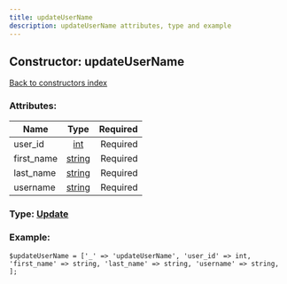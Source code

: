 ```yaml
---
title: updateUserName
description: updateUserName attributes, type and example
---
```

## Constructor: updateUserName  
[Back to constructors index](index.md)



### Attributes:

| Name     |    Type       | Required |
|----------|:-------------:|---------:|
|user\_id|[int](../types/int.md) | Required|
|first\_name|[string](../types/string.md) | Required|
|last\_name|[string](../types/string.md) | Required|
|username|[string](../types/string.md) | Required|



### Type: [Update](../types/Update.md)


### Example:

```
$updateUserName = ['_' => 'updateUserName', 'user_id' => int, 'first_name' => string, 'last_name' => string, 'username' => string, ];
```  

